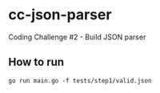 # cc-json-parser
Coding Challenge #2 - Build JSON parser


## How to run
```
go run main.go -f tests/step1/valid.json
```